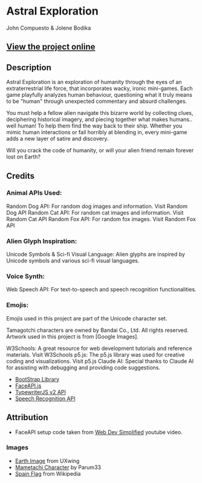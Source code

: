 # Astral Exploration

John Compuesto & Jolene Bodika

## [View the project online](https://jbodika.github.io/CART-263/Project/astral-exploration/)

## Description

Astral Exploration is an exploration of humanity through the eyes of an extraterrestrial life force, that incorporates wacky, ironic mini-games. Each game playfully analyzes human behaviour, questioning what it truly means to be "human" through unexpected commentary and absurd challenges.

You must help a fellow alien navigate this bizarre world by collecting clues, deciphering historical imagery, and piecing together what makes humans.. well human! To help them find the way back to their ship. Whether you mimic human interactions or fail horribly at blending in, every mini-game adds a new layer of satire and discovery.

Will you crack the code of humanity, or will your alien friend remain forever lost on Earth?

## Credits

### Animal APIs Used:
Random Dog API: For random dog images and information. Visit Random Dog API
Random Cat API: For random cat images and information. Visit Random Cat API
Random Fox API: For random fox images. Visit Random Fox API

### Alien Glyph Inspiration:
Unicode Symbols & Sci-fi Visual Language: Alien glyphs are inspired by Unicode symbols and various sci-fi visual languages.

### Voice Synth:
Web Speech API: For text-to-speech and speech recognition functionalities.

### Emojis:
Emojis used in this project are part of the Unicode character set.

Tamagotchi characters are owned by Bandai Co., Ltd. All rights reserved. Artwork used in this project is from [Google Images].

W3Schools: A great resource for web development tutorials and reference materials. Visit W3Schools
p5.js: The p5.js library was used for creative coding and visualizations. Visit p5.js
Claude AI: Special thanks to Claude AI for assisting with debugging and providing code suggestions.

- [BootStrap Library](https://getbootstrap.com/)
- [FaceAPI.js](https://justadudewhohacks.github.io/face-api.js/docs/index.html)
- [TypewriterJS v2 API](https://www.npmjs.com/package/typewriter-effect)
- [Speech Recognition API](https://developer.mozilla.org/en-US/docs/Web/API/SpeechRecognition)

## Attribution

- FaceAPI setup code taken from [Web Dev Simplified](https://www.youtube.com/watch?v=CVClHLwv-4I&t=637s) youtube video.


### Images

- [Earth Image](https://uxwing.com/earth-icon/) from UXwing
- [Mametachi Character](https://great-characters.fandom.com/wiki/Mametchi?file=169995A5-64F4-40E0-8FA6-3D374AC29B7A.jpeg) by Parum33
- [Spain Flag](https://en.wikipedia.org/wiki/Flag_of_Spain#/media/File:Flag_of_Spain.svg) from Wikipedia
